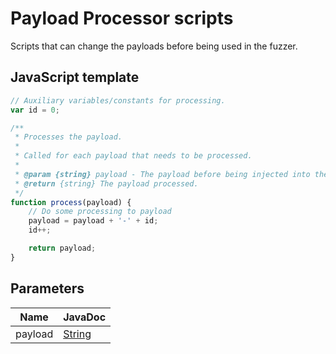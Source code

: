 Payload Processor scripts
=========================

Scripts that can change the payloads before being used in the fuzzer.

## JavaScript template

```JavaScript
// Auxiliary variables/constants for processing.
var id = 0;

/**
 * Processes the payload.
 * 
 * Called for each payload that needs to be processed.
 * 
 * @param {string} payload - The payload before being injected into the message.
 * @return {string} The payload processed.
 */
function process(payload) {
    // Do some processing to payload
    payload = payload + '-' + id;
    id++;

    return payload;
}
```

## Parameters
| Name | JavaDoc |
| --- | --- |
| payload | [String](https://docs.oracle.com/javase/8/docs/api/java/lang/String.html) |
